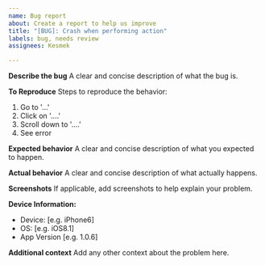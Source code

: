 ```yaml
---
name: Bug report
about: Create a report to help us improve
title: "[BUG]: Crash when performing action"
labels: bug, needs review
assignees: Kesmek

---
```


**Describe the bug**
A clear and concise description of what the bug is.

**To Reproduce**
Steps to reproduce the behavior:
1. Go to '...'
2. Click on '....'
3. Scroll down to '....'
4. See error

**Expected behavior**
A clear and concise description of what you expected to happen.

**Actual behavior**
A clear and concise description of what actually happens.

**Screenshots**
If applicable, add screenshots to help explain your problem.

**Device Information:**
 - Device: [e.g. iPhone6]
 - OS: [e.g. iOS8.1]
 - App Version [e.g. 1.0.6]

**Additional context**
Add any other context about the problem here.
